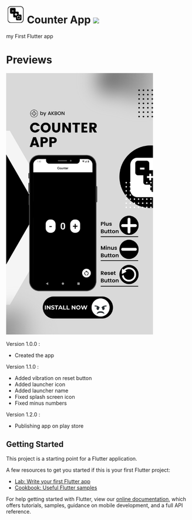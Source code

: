 # <img src="https://raw.githubusercontent.com/AKB0N/Counter_App/master/assets/icon/logo.png" width="50"/>   Counter App   <a href="https://play.google.com/store/apps/details?id=com.akbon.counter"><img src="https://camo.githubusercontent.com/0970391e8ed2f4cf4b738e87494c203e0e13052a6b7fa0468588ff7984e9ea8a/68747470733a2f2f696d672e736869656c64732e696f2f62616467652f476f6f676c655f506c61792d3431343134313f7374796c653d666f722d7468652d6261646765266c6f676f3d676f6f676c652d706c6179266c6f676f436f6c6f723d7768697465?style=for-the-badge&logo=flutter&logoColor=white"></a>






my First Flutter app 

# Previews
<img src="https://raw.githubusercontent.com/AKB0N/Counter_App/master/1.png" width="400"/> 

Version 1.0.0  :
* Created the app

Version 1.1.0 :
* Added vibration on reset button
* Added launcher icon
* Added launcher name
* Fixed splash screen icon
* Fixed minus numbers

Version 1.2.0  :
* Publishing app on play store

## Getting Started

This project is a starting point for a Flutter application.

A few resources to get you started if this is your first Flutter project:

- [Lab: Write your first Flutter app](https://flutter.dev/docs/get-started/codelab)
- [Cookbook: Useful Flutter samples](https://flutter.dev/docs/cookbook)

For help getting started with Flutter, view our
[online documentation](https://flutter.dev/docs), which offers tutorials,
samples, guidance on mobile development, and a full API reference.


